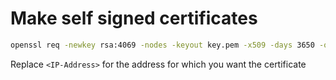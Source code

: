 # Make self signed certificates

```Bash
openssl req -newkey rsa:4069 -nodes -keyout key.pem -x509 -days 3650 -out certificate.pem -subj "/CN=<IP-Address>"
```

Replace `<IP-Address>` for the address for which you want the certificate
